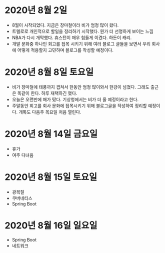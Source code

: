 
# 2020년 8월 2일

- 8월이 시작되었다. 지금은 장마철이라 비가 엄청 많이 왔다.
- 트렐로로 개인적으로 할일을 정리하기 시작했다. 뭔가 더 선명하게 보이는 느낌
- NBA가 다시 개막했다. 휴스턴이 매우 힘들게 이겼다. 하든이 캐리.
- 개발 문화중 하나인 회고를 접목 시키기 위해 여러 블로그 글들을 보면서 우리 회사에 어떻게 적용할지 고민하며 블로그를 작성할 예정이다.

# 2020년 8월 8일 토요일

- 비가 장마철에 태풍까지 겹쳐서 한동안 엄청 많이와서 한강이 넘쳤다. 그래도 출근은 똑같이 한다. 하루 재택하긴 했다.
- 오늘은 오랜만에 해가 떴다. 기상청에서는 비가 더 올 예정이라고 한다.
- 주말동안 회고를 회사 문화에 접목시키기 위해 블로그글을 작성하여 정리할 예정이다. 개톡도 다음주 목요일 처음 열린다.

# 2020년 8월 14일 금요일

- 휴가
- 여주 다녀옴

# 2020년 8월 15일 토요일

- 광복절 
- 쿠버네티스
- Spring Boot

# 2020년 8월 16일 일요일

- Spring Boot
- 네트워크
